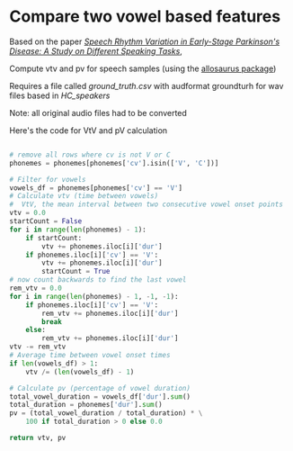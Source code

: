 # Compare two vowel based features

Based on the paper [*Speech Rhythm Variation in Early-Stage Parkinson's Disease: A Study on Different Speaking Tasks*](https://www.frontiersin.org/journals/psychology/articles/10.3389/fpsyg.2021.668291/full),

Compute vtv and pv for speech samples (using the [allosaurus package](https://github.com/xinjli/allosaurus))

Requires a file called *ground_truth.csv* with audformat groundturh for wav files based in *HC_speakers*

Note: all original audio files had to be converted


Here's the code for VtV and pV calculation

```python

# remove all rows where cv is not V or C
phonemes = phonemes[phonemes['cv'].isin(['V', 'C'])]

# Filter for vowels
vowels_df = phonemes[phonemes['cv'] == 'V']
# Calculate vtv (time between vowels)
#  VtV, the mean interval between two consecutive vowel onset points
vtv = 0.0
startCount = False
for i in range(len(phonemes) - 1):
    if startCount:
        vtv += phonemes.iloc[i]['dur']
    if phonemes.iloc[i]['cv'] == 'V':
        vtv += phonemes.iloc[i]['dur']
        startCount = True
# now count backwards to find the last vowel
rem_vtv = 0.0
for i in range(len(phonemes) - 1, -1, -1):
    if phonemes.iloc[i]['cv'] == 'V':
        rem_vtv += phonemes.iloc[i]['dur']
        break
    else:
        rem_vtv += phonemes.iloc[i]['dur']
vtv -= rem_vtv
# Average time between vowel onset times
if len(vowels_df) > 1:
    vtv /= (len(vowels_df) - 1)

# Calculate pv (percentage of vowel duration)
total_vowel_duration = vowels_df['dur'].sum()
total_duration = phonemes['dur'].sum()
pv = (total_vowel_duration / total_duration) * \
    100 if total_duration > 0 else 0.0

return vtv, pv

```
